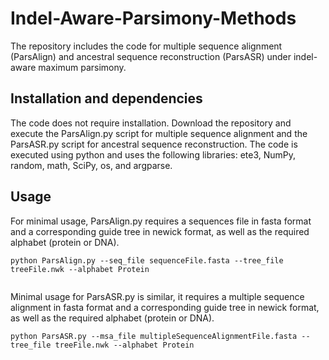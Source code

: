 # Indel-Aware-Parsimony-Methods

The repository includes the code for multiple sequence alignment (ParsAlign) and ancestral sequence reconstruction (ParsASR) under indel-aware maximum parsimony. 

## Installation and dependencies
The code does not require installation. Download the repository and execute the ParsAlign.py script for multiple sequence alignment and the ParsASR.py script for ancestral sequence reconstruction. The code is executed using python and uses the following libraries: ete3, NumPy, random, math, SciPy, os, and argparse. 

## Usage
For minimal usage, ParsAlign.py requires a sequences file in fasta format and a corresponding guide tree in newick format, as well as the required alphabet (protein or DNA).

```
python ParsAlign.py --seq_file sequenceFile.fasta --tree_file treeFile.nwk --alphabet Protein 
	
```

Minimal usage for ParsASR.py is similar, it requires a multiple sequence alignment in fasta format and a corresponding guide tree in newick format, as well as the required alphabet (protein or DNA).

```
python ParsASR.py --msa_file multipleSequenceAlignmentFile.fasta --tree_file treeFile.nwk --alphabet Protein 
	
```


